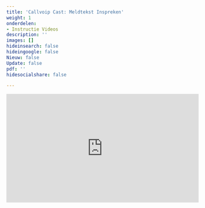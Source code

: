 ```yaml
---
title: 'Callvoip Cast: Meldtekst Inspreken'
weight: 1
onderdelen:
- Instructie Videos
description: ''
images: []
hideinsearch: false
hideingoogle: false
Nieuw: false
Update: false
pdf: ''
hidesocialshare: false

---
```

<div style="position: relative; padding-bottom: 56.25%; height: 0; overflow: hidden;">
<iframe src="https://www.youtube.com/embed/MX5HN2AzgU8" style="position: absolute; top: 0; left: 0; width: 100%; height: 100%; border:0;" allowfullscreen title="YouTube Video"></iframe></div>
